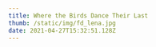 ```yaml
---
title: Where the Birds Dance Their Last
thumb: /static/img/fd_lena.jpg
date: 2021-04-27T15:32:51.128Z
---
```

